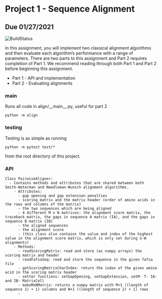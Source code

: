 # Project 1 - Sequence Alignment
## Due 01/27/2021

![BuildStatus](https://github.com/bendorr2415/Project1/workflows/HW1/badge.svg?event=push)

In this assignment, you will implement two classical alignment algorithms and then evaluate each algorithm’s performance with a range of parameters. There are two parts to this assignment and Part 2 requires completion of Part 1. We recommend reading through both Part 1 and Part 2 before beginning this assignment. 

* Part 1 - API and implementation
* Part 2 - Evaluating alignments

### main
Runs all code in align/\_\_main\_\_.py, useful for part 2
```
python -m align
```

### testing
Testing is as simple as running
```
python -m pytest test/*
```
from the root directory of this project.

### API

```
Class PairwiseAligner:
  - Contains methods and attributes that are shared between both Smith-Waterman and Needleman-Wunsch alignment algorithms.
    - Attributes:
      - gap opening and gap extension penalties
      - scoring matrix and the matrix header (order of amino acids in the rows and columns of the matrix)
      - the two sequences which are being aligned
      - 4 different M x N matrices: the alignment score matrix, the traceback matrix, the gaps in sequence A matrix (IA), and the gaps in sequence B matrix (IB)
      - the aligned sequences
      - the alignment score
      - (this class also contains the value and index of the highest value in the alignment score matrix, which is only set during S-W alignments)
    - Methods:
      - readScoringMatrix: read and store (as numpy arrays) the scoring matrix and header
      - readFafsaSeq: read and store the sequence in the given fafsa file
      - getScoringMatrixCharIndex: return the index of the given amino acid in the scoring matrix header
      - setter functions: setGapOpening, setGapExtension, setM- T- IA- and IB- MatrixCell
      - makeMxNMatrix: returns a numpy matrix with M+1 ((length of sequence 1) + 1) columns and N+1 ((length of sequence 2) + 1) rows
      - 
```
